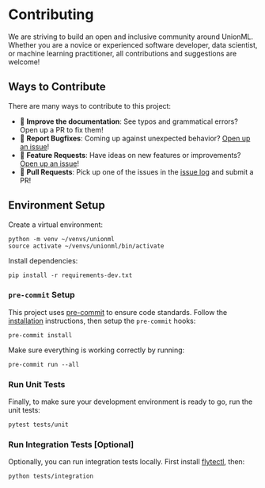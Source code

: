 # Contributing

We are striving to build an open and inclusive community around UnionML. Whether you are a novice or
experienced software developer, data scientist, or machine learning practitioner, all contributions
and suggestions are welcome!

## Ways to Contribute

There are many ways to contribute to this project:

- 📖 **Improve the documentation**: See typos and grammatical errors? Open up a PR to fix them!
- 🐞 **Report Bugfixes**: Coming up against unexpected behavior? [Open up an issue](https://github.com/unionai-oss/unionml/issues/new)!
- 🙏 **Feature Requests**: Have ideas on new features or improvements? [Open up an issue](https://github.com/unionai-oss/unionml/issues/new)!
- 🔧 **Pull Requests**: Pick up one of the issues in the [issue log](https://github.com/unionai-oss/unionml/issues) and submit a PR!

## Environment Setup

Create a virtual environment:

```
python -m venv ~/venvs/unionml
source activate ~/venvs/unionml/bin/activate
```

Install dependencies:

```
pip install -r requirements-dev.txt
```

### `pre-commit` Setup

This project uses [pre-commit](https://pre-commit.com/) to ensure code standards. Follow the
[installation](https://pre-commit.com/#installation) instructions, then setup the `pre-commit` hooks:

```
pre-commit install
```

Make sure everything is working correctly by running:

```
pre-commit run --all
```

###  Run Unit Tests

Finally, to make sure your development environment is ready to go, run the unit tests:

```
pytest tests/unit
```

### Run Integration Tests [Optional]

Optionally, you can run integration tests locally. First install [flytectl](https://docs.flyte.org/projects/flytectl/en/latest/#installation), then:

```
python tests/integration
```

